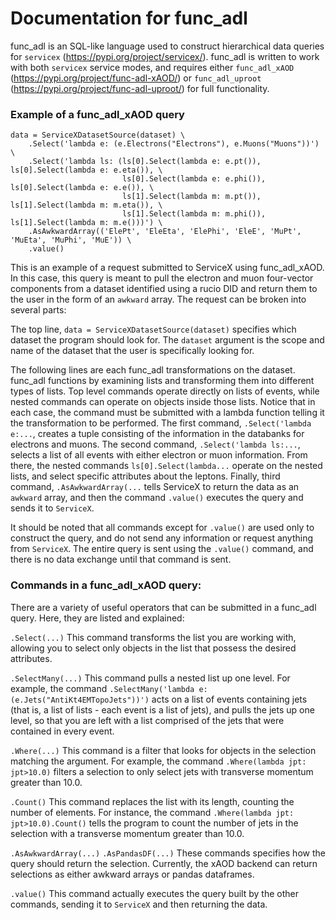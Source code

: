 # Documentation for func_adl

func_adl is an SQL-like language used to construct hierarchical data queries for `servicex` (https://pypi.org/project/servicex/). func_adl is written to work with both `servicex` service modes, and requires either `func_adl_xAOD` (https://pypi.org/project/func-adl-xAOD/) or `func_adl_uproot` (https://pypi.org/project/func-adl-uproot/) for full functionality.

### Example of a func_adl_xAOD query

```
data = ServiceXDatasetSource(dataset) \
    .Select('lambda e: (e.Electrons("Electrons"), e.Muons("Muons"))') \
    .Select('lambda ls: (ls[0].Select(lambda e: e.pt()), ls[0].Select(lambda e: e.eta()), \
                         ls[0].Select(lambda e: e.phi()), ls[0].Select(lambda e: e.e()), \
                         ls[1].Select(lambda m: m.pt()), ls[1].Select(lambda m: m.eta()), \
                         ls[1].Select(lambda m: m.phi()), ls[1].Select(lambda m: m.e()))') \
    .AsAwkwardArray(('ElePt', 'EleEta', 'ElePhi', 'EleE', 'MuPt', 'MuEta', 'MuPhi', 'MuE')) \
    .value()
```

This is an example of a request submitted to ServiceX using func_adl_xAOD. In this case, this query is meant to pull the electron and muon four-vector components from a dataset identified using a rucio DID and return them to the user in the form of an `awkward` array. The request can be broken into several parts:

The top line, `data = ServiceXDatasetSource(dataset)` specifies which dataset the program should look for. The `dataset` argument is the scope and name of the dataset that the user is specifically looking for.

The following lines are each func_adl transformations on the dataset. func_adl functions by examining lists and transforming them into different types of lists. Top level commands operate directly on lists of events, while nested commands can operate on objects inside those lists. Notice that in each case, the command must be submitted with a lambda function telling it the transformation to be performed. The first command, `.Select('lambda e:...`, creates a tuple consisting of the information in the databanks for electrons and muons. The second command, `.Select('lambda ls:...`, selects a list of all events with either electron or muon information. From there, the nested commands `ls[0].Select(lambda...` operate on the nested lists, and select specific attributes about the leptons. Finally, third command, `.AsAwkwardArray(...` tells ServiceX to return the data as an `awkward` array, and then the command `.value()` executes the query and sends it to `ServiceX`.

It should be noted that all commands except for `.value()` are used only to construct the query, and do not send any information or request anything from `ServiceX`. The entire query is sent using the `.value()` command, and there is no data exchange until that command is sent.

### Commands in a func_adl_xAOD query:

There are a variety of useful operators that can be submitted in a func_adl query. Here, they are listed and explained:

`.Select(...)`
This command transforms the list you are working with, allowing you to select only objects in the list that possess the desired attributes.

`.SelectMany(...)`
This command pulls a nested list up one level. For example, the command `.SelectMany('lambda e: (e.Jets("AntiKt4EMTopoJets"))')` acts on a list of events containing jets (that is, a list of lists - each event is a list of jets), and pulls the jets up one level, so that you are left with a list comprised of the jets that were contained in every event.

`.Where(...)`
This command is a filter that looks for objects in the selection matching the argument. For example, the command `.Where(lambda jpt: jpt>10.0)` filters a selection to only select jets with transverse momentum greater than 10.0.

`.Count()`
This command replaces the list with its length, counting the number of elements. For instance, the command `.Where(lambda jpt: jpt>10.0).Count()` tells the program to count the number of jets in the selection with a transverse momentum greater than 10.0.

`.AsAwkwardArray(...)`
`.AsPandasDF(...)`
These commands specifies how the query should return the selection. Currently, the xAOD backend can return selections as either awkward arrays or pandas dataframes.

`.value()`
This command actually executes the query built by the other commands, sending it to `ServiceX` and then returning the data. 